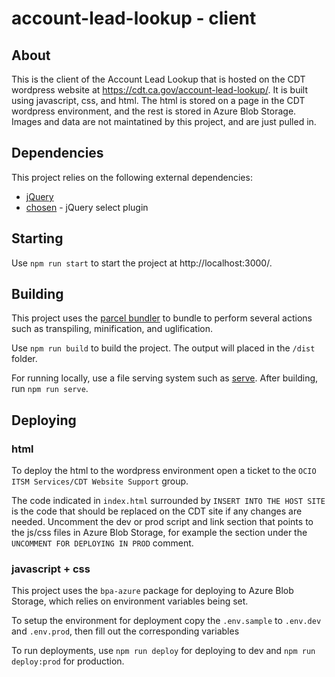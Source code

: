 # account-lead-lookup - client

## About
This is the client of the Account Lead Lookup that is hosted on the CDT wordpress website at https://cdt.ca.gov/account-lead-lookup/. It is built using javascript, css, and html. The html is stored on a page in the CDT wordpress environment, and the rest is stored in Azure Blob Storage. Images and data are not maintatined by this project, and are just pulled in.

## Dependencies
This project relies on the following external dependencies:
- [jQuery](https://jquery.com/)
- [chosen](https://harvesthq.github.io/chosen/) - jQuery select plugin

## Starting
Use `npm run start` to start the project at http://localhost:3000/. 

## Building
This project uses the [parcel bundler](https://github.com/parcel-bundler/parcel) to bundle to perform several actions such as transpiling, minification, and uglification.

Use `npm run build` to build the project. The output will placed in the `/dist` folder.

For running locally, use a file serving system such as [serve](https://github.com/zeit/serve). After building, run `npm run serve`.

## Deploying
### html
To deploy the html to the wordpress environment open a ticket to the `OCIO ITSM Services/CDT Website Support` group. 

The code indicated in `index.html` surrounded by `INSERT INTO THE HOST SITE` is the code that should be replaced on the CDT site if any changes are needed. Uncomment the dev or prod script and link section that points to the js/css files in Azure Blob Storage, for example the section under the `UNCOMMENT FOR DEPLOYING IN PROD` comment.

### javascript + css
This project uses the `bpa-azure` package for deploying to Azure Blob Storage, which relies on environment variables being set. 

To setup the environment for deployment copy the `.env.sample` to `.env.dev` and `.env.prod`, then fill out the corresponding variables

To run deployments, use `npm run deploy` for deploying to dev and `npm run deploy:prod` for production.